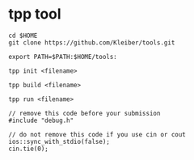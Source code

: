 # tpp tool

```
cd $HOME
git clone https://github.com/Kleiber/tools.git
```

```
export PATH=$PATH:$HOME/tools:
```

```
tpp init <filename>
```
```
tpp build <filename>
```
```
tpp run <filename>
```


```
// remove this code before your submission
#include "debug.h"
```


```
// do not remove this code if you use cin or cout
ios::sync_with_stdio(false);
cin.tie(0);
```
